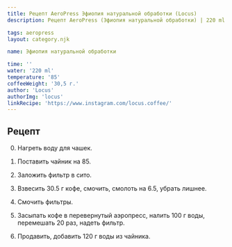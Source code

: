 ```yaml
---
title: Рецепт AeroPress Эфиопия натуральной обработки (Locus)
description: Рецепт AeroPress (Эфиопия натуральной обработки) | 220 ml | 30.5 г

tags: aeropress
layout: category.njk

name: Эфиопия натуральной обработки

time: ''
water: '220 ml'
temperature: '85'
coffeeWeight: '30,5 г.'
author: 'Locus'
authorImg: 'locus'
linkRecipe: 'https://www.instagram.com/locus.coffee/'
---
```


## Рецепт

0. Нагреть воду для чашек.

1. Поставить чайник на 85.

2. Заложить фильтр в сито.

3. Взвесить 30.5 г кофе, смочить, смолоть на 6.5, убрать лишнее.

4. Смочить фильтры.

5. Засыпать кофе в перевернутый аэропресс, налить 100 г воды, перемешать 20 раз, надеть фильтр.

6. Продавить, добавить 120 г воды из чайника.

<br>


